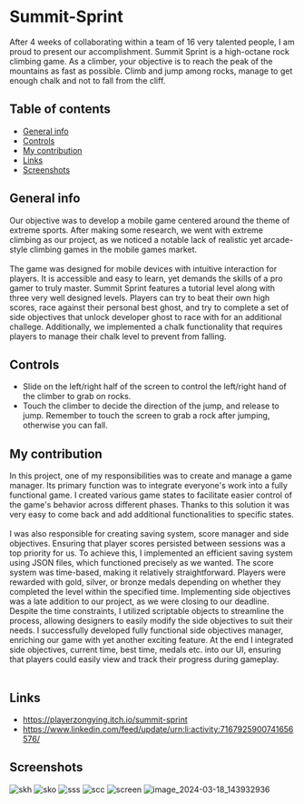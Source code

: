 # Summit-Sprint
After 4 weeks of collaborating within a team of 16 very talented people, I am proud to present our accomplishment. Summit Sprint is a high-octane rock climbing game. As a climber, your objective is to reach the peak of the mountains as fast as possible. Climb and jump among rocks, manage to get enough chalk and not to fall from the cliff. </br>

## Table of contents
* [General info](#general-info)
* [Controls](#controls)
* [My contribution](#my-contribution)
* [Links](#links)
* [Screenshots](#screenshots)

## General info

Our objective was to develop a mobile game centered around the theme of extreme sports. After making some research, we went with extreme climbing as our project, as we noticed a notable lack of realistic yet arcade-style climbing games in the mobile games market. <br><br>
The game was designed for mobile devices with intuitive interaction for players. It is accessible and easy to learn, yet demands the skills of a pro gamer to truly master. Summit Sprint features a tutorial level along with three very well designed levels. Players can try to beat their own high scores, race against their personal best ghost, and try to complete a set of side objectives that unlock developer ghost to race with for an additional challege. Additionally, we implemented a chalk functionality that requires players to manage their chalk level to prevent from falling.

## Controls
* Slide on the left/right half of the screen to control the left/right hand of the climber to grab on rocks.
* Touch the climber to decide the direction of the jump, and release to jump. Remember to touch the screen to grab a rock after jumping, otherwise you can fall.

## My contribution
In this project, one of my responsibilities was to create and manage a game manager. Its primary function was to integrate everyone's work into a fully functional game. I created various game states to facilitate easier control of the game's behavior across different phases. Thanks to this solution it was very easy to come back and add additional functionalities to specific states.<br><br>
I was also responsible for creating saving system, score manager and side objectives. Ensuring that player scores persisted between sessions was a top priority for us. To achieve this, I implemented an efficient saving system using JSON files, which functioned precisely as we wanted. The score system was time-based, making it relatively straightforward. Players were rewarded with gold, silver, or bronze medals depending on whether they completed the level within the specified time. Implementing side objectives was a late addition to our project, as we were closing to our deadline. Despite the time constraints, I utilized scriptable objects to streamline the process, allowing designers to easily modify the side objectives to suit their needs. I successfully developed fully functional side objectives manager, enriching our game with yet another exciting feature. At the end I integrated side objectives, current time, best time, medals etc. into our UI, ensuring that players could easily view and track their progress during gameplay.<br><br>

 
## Links
* https://playerzongying.itch.io/summit-sprint
* https://www.linkedin.com/feed/update/urn:li:activity:7167925900741656576/

## Screenshots
![skh](https://github.com/Mikehey265/Summit-Sprint/assets/101410858/9dd810cc-81a6-40bf-802e-3e5ba5f58b57)
![sko](https://github.com/Mikehey265/Summit-Sprint/assets/101410858/90c263b6-6842-4a77-9576-f2b67ca598db)
![sss](https://github.com/Mikehey265/Summit-Sprint/assets/101410858/33c82e87-4854-4762-916c-cc0336599c2a)
![scc](https://github.com/Mikehey265/Summit-Sprint/assets/101410858/e7e39472-eda3-4546-aab9-e73f8910564a)
![screen](https://github.com/Mikehey265/Summit-Sprint/assets/101410858/78ae69e9-e25c-4027-9ed9-e50789d74622)
![image_2024-03-18_143932936](https://github.com/Mikehey265/Summit-Sprint/assets/101410858/6d52263f-8df4-4d92-b62a-cef8f93d01cb)
